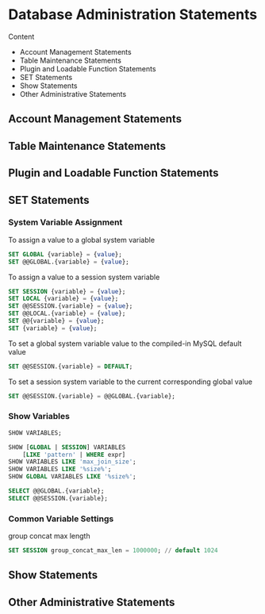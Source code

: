 # Database Administration Statements

Content

- Account Management Statements
- Table Maintenance Statements
- Plugin and Loadable Function Statements
- SET Statements
- Show Statements
- Other Administrative Statements

## Account Management Statements

## Table Maintenance Statements

## Plugin and Loadable Function Statements

## SET Statements

### System Variable Assignment

To assign a value to a global system variable

```sql
SET GLOBAL {variable} = {value};
SET @@GLOBAL.{variable} = {value};
```

To assign a value to a session system variable

```sql
SET SESSION {variable} = {value};
SET LOCAL {variable} = {value};
SET @@SESSION.{variable} = {value};
SET @@LOCAL.{variable} = {value};
SET @@{variable} = {value};
SET {variable} = {value};
```

To set a global system variable value to the compiled-in MySQL default value

```sql
SET @@SESSION.{variable} = DEFAULT;
```

To set a session system variable to the current corresponding global value

```sql
SET @@SESSION.{variable} = @@GLOBAL.{variable};
```

### Show Variables

```sql
SHOW VARIABLES;
```

```sql
SHOW [GLOBAL | SESSION] VARIABLES
    [LIKE 'pattern' | WHERE expr]
SHOW VARIABLES LIKE 'max_join_size';
SHOW VARIABLES LIKE '%size%';
SHOW GLOBAL VARIABLES LIKE '%size%';
```

```sql
SELECT @@GLOBAL.{variable};
SELECT @@SESSION.{variable};
```

### Common Variable Settings

group concat max length

```sql
SET SESSION group_concat_max_len = 1000000; // default 1024
```



## Show Statements

## Other Administrative Statements

